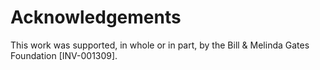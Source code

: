 # Acknowledgements
This work was supported, in whole or in part, by the Bill & Melinda Gates Foundation [INV-001309].